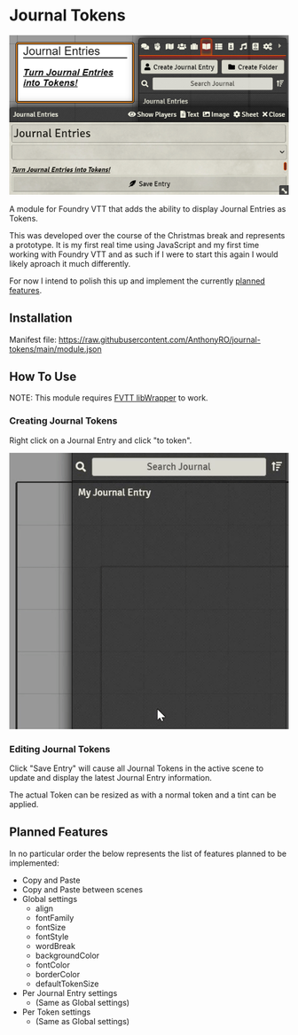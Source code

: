 # Journal Tokens

![Journal Tokens Hero Image](images/readme/splash.png)

A module for Foundry VTT that adds the ability to display Journal Entries as Tokens.

This was developed over the course of the Christmas break and represents a
prototype. It is my first real time using JavaScript and my first time working
with Foundry VTT and as such if I were to start this again I would likely
aproach it much differently.

For now I intend to polish this up and implement the currently [planned features](#planned-features).

## Installation

Manifest file: https://raw.githubusercontent.com/AnthonyRO/journal-tokens/main/module.json

## How To Use

NOTE: This module requires [FVTT libWrapper](https://foundryvtt.com/packages/lib-wrapper) to work.

### Creating Journal Tokens

Right click on a Journal Entry and click "to token".

![Create Token gif](images/readme/create_token.gif)

### Editing Journal Tokens

Click "Save Entry" will cause all Journal Tokens in the active scene to update
and display the latest Journal Entry information.

The actual Token can be resized as with a normal token and a tint can be applied.

## Planned Features

In no particular order the below represents the list of features planned to be
implemented:

* Copy and Paste
* Copy and Paste between scenes
* Global settings
  * align
  * fontFamily
  * fontSize
  * fontStyle
  * wordBreak
  * backgroundColor
  * fontColor
  * borderColor
  * defaultTokenSize
* Per Journal Entry settings
  * (Same as Global settings)
* Per Token settings
  * (Same as Global settings)
